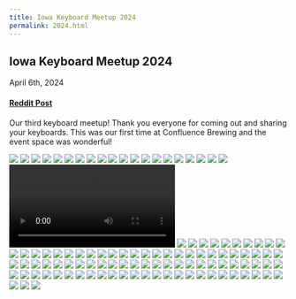 ```yaml
---
title: Iowa Keyboard Meetup 2024
permalink: 2024.html
---
```


## Iowa Keyboard Meetup 2024

April 6th, 2024

#### [Reddit Post](https://www.reddit.com/r/MechanicalKeyboards/comments/1c8e308/iowa_keyboard_meetup_2024_photos_more_in_the/)

Our third keyboard meetup! Thank you everyone for coming out and sharing your keyboards. This was our first time at Confluence Brewing and the event space was wonderful! 

![](https://i.imgur.com/JAgdmKI.jpeg)
![](https://i.imgur.com/Zhq6qer.jpeg)
![](https://i.imgur.com/n3qbmpr.jpeg)
![](https://i.imgur.com/PXbhrqb.jpeg)
![](https://i.imgur.com/eIliW7L.jpeg)
![](https://i.imgur.com/mYw9Fwa.jpeg)
![](https://i.imgur.com/U0UTsFO.jpeg)
![](https://i.imgur.com/0gY6bXa.jpeg)
![](https://i.imgur.com/SJdoQ3I.jpeg)
![](https://i.imgur.com/dy3LtWF.jpeg)
![](https://i.imgur.com/zSArYuY.jpeg)
![](https://i.imgur.com/69hIJjt.jpeg)
![](https://i.imgur.com/73vmKCv.jpeg)
![](https://i.imgur.com/4rAu1rJ.jpeg)
![](https://i.imgur.com/jhQRZqD.jpeg)
![](https://i.imgur.com/Sr6RUWZ.jpeg)
![](https://i.imgur.com/cevWIMq.jpeg)
![](https://i.imgur.com/SNpdXIG.jpeg)
![](https://i.imgur.com/PZKcPkU.jpeg)
![](https://i.imgur.com/xpPjhSx.jpeg)
![](https://i.imgur.com/diVYxJV.mp4)
![](https://i.imgur.com/NzdClec.jpeg)
![](https://i.imgur.com/i3nsjf7.jpeg)
![](https://i.imgur.com/eTRHa0X.jpeg)
![](https://i.imgur.com/qIqBvSl.jpeg)
![](https://i.imgur.com/LZJVKs6.jpeg)
![](https://i.imgur.com/1hIpXuN.jpeg)
![](https://i.imgur.com/zzamEYV.jpeg)
![](https://i.imgur.com/Lp536Wn.jpeg)
![](https://i.imgur.com/QUO7YTs.jpeg)
![](https://i.imgur.com/0f8bajk.jpeg)
![](https://i.imgur.com/4kMutCI.jpeg)
![](https://i.imgur.com/8Hac1zS.jpeg)
![](https://i.imgur.com/A9Z9Wd8.jpeg)
![](https://i.imgur.com/9L108pz.jpeg)
![](https://i.imgur.com/Ws0QyD4.jpeg)
![](https://i.imgur.com/qlOom7s.jpeg)
![](https://i.imgur.com/YAqwpjG.jpeg)
![](https://i.imgur.com/R7LcQBb.jpeg)
![](https://i.imgur.com/61viAEh.jpeg)
![](https://i.imgur.com/eQzTNqa.jpeg)
![](https://i.imgur.com/oZ336zA.jpeg)
![](https://i.imgur.com/oqBDTvA.jpeg)
![](https://i.imgur.com/pAX8Aet.jpeg)
![](https://i.imgur.com/l71Y7xa.jpeg)
![](https://i.imgur.com/L8JoGVI.jpeg)
![](https://i.imgur.com/vXTNA4s.jpeg)
![](https://i.imgur.com/oIchq6j.jpeg)
![](https://i.imgur.com/MPbi65q.jpeg)
![](https://i.imgur.com/r2RjvuJ.jpeg)
![](https://i.imgur.com/boV5ukr.jpeg)
![](https://i.imgur.com/voJD1nT.jpeg)
![](https://i.imgur.com/v3McerR.jpeg)
![](https://i.imgur.com/frAXjYm.jpeg)
![](https://i.imgur.com/1FWzwRV.jpeg)
![](https://i.imgur.com/8fFXMa5.jpeg)
![](https://i.imgur.com/vnmBciv.jpeg)
![](https://i.imgur.com/d26JApJ.jpeg)
![](https://i.imgur.com/eqOUIEm.jpeg)
![](https://i.imgur.com/ASibTwd.jpeg)
![](https://i.imgur.com/73WGpfb.jpeg)
![](https://i.imgur.com/2bQyWfS.jpeg)
![](https://i.imgur.com/cllO4DV.jpeg)
![](https://i.imgur.com/d0hriQK.jpeg)
![](https://i.imgur.com/Gh6lPX2.jpeg)
![](https://i.imgur.com/OMfxAj9.jpeg)
![](https://i.imgur.com/38HDWaw.jpeg)
![](https://i.imgur.com/cDETNP4.jpeg)
![](https://i.imgur.com/CETZC35.jpeg)
![](https://i.imgur.com/rKFWN9n.jpeg)
![](https://i.imgur.com/R4nok15.jpeg)
![](https://i.imgur.com/da1kIdm.png)
![](https://i.imgur.com/7raDYTo.png)
![](https://i.imgur.com/EXfRsRE.png)
![](https://i.imgur.com/GIrpEoJ.png)
![](https://i.imgur.com/W0xlZmp.png)
![](https://i.imgur.com/5Qh9kBw.png)
![](https://i.imgur.com/CY2RJWU.png)
![](https://i.imgur.com/OH7acgt.png)
![](https://i.imgur.com/HYFtzyR.png)
![](https://i.imgur.com/cTHscTw.png)
![](https://i.imgur.com/DszSzJ4.png)
![](https://i.imgur.com/EFGQITs.png)
![](https://i.imgur.com/kMNP2Xm.png)
![](https://i.imgur.com/jLeXujA.png)
![](https://i.imgur.com/beLoamL.png)
![](https://i.imgur.com/FsqlvSN.png)
![](https://i.imgur.com/gWDNXDY.png)
![](https://i.imgur.com/Yigq1dr.png)
![](https://i.imgur.com/OHtqDtI.png)
![](https://i.imgur.com/nOE8CGn.png)
![](https://i.imgur.com/bPb8JhX.png)
![](https://i.imgur.com/8UcWT9C.png)
![](https://i.imgur.com/ORdtOtv.png)
![](https://i.imgur.com/Q8gSGem.png)
![](https://i.imgur.com/uq3qDK0.png)
![](https://i.imgur.com/HmKoZd6.png)
![](https://i.imgur.com/AsOTvJb.png)
![](https://i.imgur.com/mPk9W3X.png)
![](https://i.imgur.com/EABEMal.png)
![](https://i.imgur.com/9S1hsy4.png)
![](https://i.imgur.com/L4ZzjaV.png)
![](https://i.imgur.com/6Z9TELc.png)
![](https://i.imgur.com/XWeIJB9.png)
![](https://i.imgur.com/soQUFqN.png)
![](https://i.imgur.com/b5XvE7Q.png)
![](https://i.imgur.com/ixDOBDm.png)
![](https://i.imgur.com/ZVeDUKp.png)
![](https://i.imgur.com/RjlcDAN.png)
